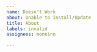 ```yaml
---
name: Doesn't Work
about: Unable to Install/Update
title: About
labels: invalid
assignees: monninn

---
```



